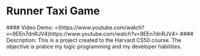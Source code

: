 <h1>Runner Taxi Game</h1>
#### Video Demo:  <(https://www.youtube.com/watch?v=9EEn7dnRJV4)https://www.youtube.com/watch?v=9EEn7dnRJV4>
#### Description: This is a project created to the Harvard CS50 course. The objective is pratice my logic programming and my developer habilities.



